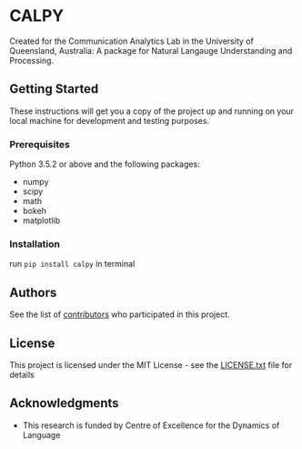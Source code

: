 # CALPY

Created for the Communication Analytics Lab in the University of Queensland, Australia: A package for Natural Langauge Understanding and Processing.


## Getting Started

These instructions will get you a copy of the project up and running on your local machine for development and testing purposes.


### Prerequisites
Python 3.5.2 or above and the following packages:
- numpy
- scipy
- math
- bokeh
- matplotlib

### Installation
run `pip install calpy` in terminal
## Authors

See the list of [contributors](https://github.com/YvonneYYu/CALPY/graphs/contributors) who participated in this project.

## License

This project is licensed under the MIT License - see the [LICENSE.txt](https://github.com/YvonneYYu/CALPY/blob/master/LICENSE.txt) file for details

## Acknowledgments

* This research is funded by Centre of Excellence for the Dynamics of Language
